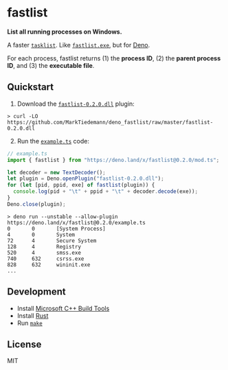 # fastlist

**List all running processes on Windows.**

A faster [`tasklist`](https://docs.microsoft.com/en-us/windows-server/administration/windows-commands/tasklist). Like [`fastlist.exe`](https://github.com/MarkTiedemann/fastlist), but for [Deno](https://deno.land/).

For each process, fastlist returns (1) the **process ID**, (2) the **parent process ID**, and (3) the **executable file**.

## Quickstart

1. Download the [`fastlist-0.2.0.dll`](https://github.com/MarkTiedemann/deno_fastlist/blob/master/fastlist-0.2.0.dll) plugin:

```batch
> curl -LO https://github.com/MarkTiedemann/deno_fastlist/raw/master/fastlist-0.2.0.dll
```

2. Run the [`example.ts`](./example.ts) code:

```typescript
// example.ts
import { fastlist } from "https://deno.land/x/fastlist@0.2.0/mod.ts";

let decoder = new TextDecoder();
let plugin = Deno.openPlugin("fastlist-0.2.0.dll");
for (let [pid, ppid, exe] of fastlist(plugin)) {
  console.log(pid + "\t" + ppid + "\t" + decoder.decode(exe));
}
Deno.close(plugin);
```

```batch
> deno run --unstable --allow-plugin https://deno.land/x/fastlist@0.2.0/example.ts
0       0       [System Process]
4       0       System
72      4       Secure System
128     4       Registry
520     4       smss.exe
740     632     csrss.exe
828     632     wininit.exe
...
```

## Development

- Install [Microsoft C++ Build Tools](https://visualstudio.microsoft.com/visual-cpp-build-tools/)
- Install [Rust](https://rustup.rs/)
- Run [`make`](./make.cmd)

## License

MIT
